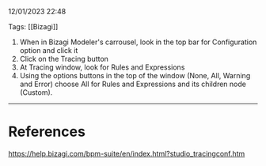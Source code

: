 12/01/2023 22:48

Tags: [[Bizagi]]

1. When in Bizagi Modeler's carrousel, look in the top bar for Configuration option and click it
2. Click on the Tracing button
3. At Tracing window, look for Rules and Expressions
4. Using the options buttons in the top of the window (None, All, Warning and Error) choose All for Rules and Expressions and its children node (Custom).

---
# References

https://help.bizagi.com/bpm-suite/en/index.html?studio_tracingconf.htm